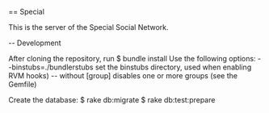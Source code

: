 == Special

This is the server of the Special Social Network.

-- Development

After cloning the repository, run
$ bundle install 
Use the following options:
--binstubs=./bundlerstubs
  set the binstubs directory, used when enabling RVM hooks)
-- without [group]
  disables one or more groups (see the Gemfile)

Create the database:
$ rake db:migrate
$ rake db:test:prepare
